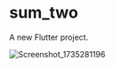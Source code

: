 # sum_two

A new Flutter project.

![Screenshot_1735281196](https://github.com/user-attachments/assets/4f48b9ad-5761-4fc5-b1d1-15dc15b0d221)
